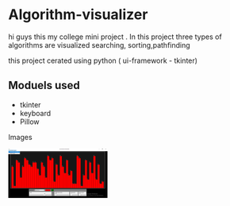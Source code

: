 # Algorithm-visualizer

hi guys this my college mini project . In this project three
types of algorithms are visualized searching, sorting,pathfinding

this project cerated using python ( ui-framework - tkinter)

## Moduels used

- tkinter
- keyboard
- Pillow

Images



<img src="screenshots/Screenshot (126).png" width="200px" height="100px">
